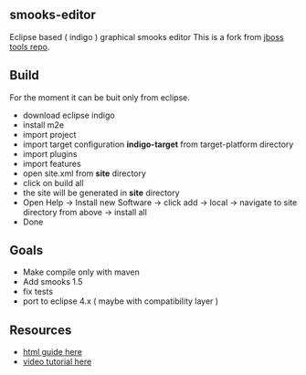 ## smooks-editor

Eclipse based ( indigo ) graphical smooks editor
This is a fork from [jboss tools repo][jboss-smooks-editor].

## Build

For the moment it can be buit only from eclipse.

 - download eclipse indigo
 - install m2e
 - import project
 - import target configuration **indigo-target** from target-platform directory
 - import plugins
 - import features
 - open site.xml from **site** directory
 - click on build all
 - the site will be generated in **site** directory
 - Open Help -> Install new Software -> click add -> local -> navigate to site directory from above -> install all
 - Done

## Goals

 - Make compile only with maven
 - Add smooks 1.5
 - fix tests
 - port to eclipse 4.x ( maybe with compatibility layer )

## Resources

 - [html guide here][html-guide]
 - [video tutorial here][video-guide]


[jboss-smooks-editor]: https://github.com/jbosstools/jbosstools-full-svn-mirror/tree/3.3.indigo/smooks "Smooks Editor"
[html-guide]: http://docs.jboss.org/tools/OLD/3.1.0.GA/en/jboss_smooks_plugin_ref_guide/html_single/index.html "Html guide"
[video-guide]: http://www.smooks.org/mediawiki/index.php?title=Eclipse_IDE "Video guide"
